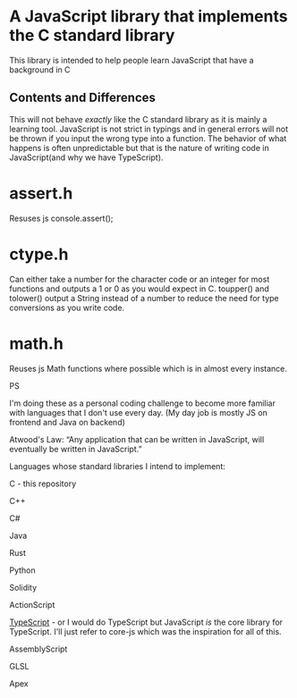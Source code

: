 # A JavaScript library that implements the C standard library

This library is intended to help people learn JavaScript that have a background in C

## Contents and Differences

This will not behave *exactly* like the C standard library as it is mainly a learning tool. JavaScript is not strict in typings and in general errors will not be thrown if you input the wrong type into a function. The behavior of what happens is often unpredictable but that is the nature of writing code in JavaScript(and why we have TypeScript).

# assert.h
Resuses js console.assert();

# ctype.h
Can either take a number for the character code or an integer for most functions and outputs a 1 or 0 as you would expect in C. toupper() and tolower() output a String instead of a number to reduce the need for type conversions as you write code.

# math.h
Reuses js Math functions where possible which is in almost every instance.

 
PS 

I'm doing these as a personal coding challenge to become more familiar with languages that I don't use every day. (My day job is mostly JS on frontend and Java on backend)

Atwood's Law: “Any application that can be written in JavaScript, will eventually be written in JavaScript.”

Languages whose standard libraries I intend to implement:

C - this repository

C++

C#

Java

Rust

Python

Solidity

ActionScript

[TypeScript](https://github.com/zloirock/core-js) - or I would do TypeScript but JavaScript *is* the core library for TypeScript. I'll just refer to core-js which was the inspiration for all of this.

AssemblyScript

GLSL

Apex
